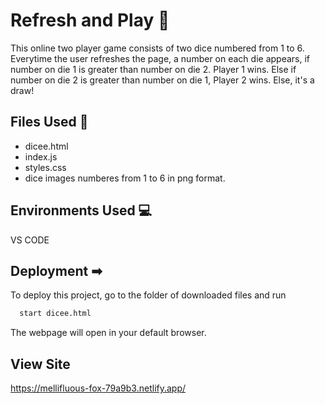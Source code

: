 
# Refresh and Play 🎲
This online two player game consists of two dice numbered from 1 to 6. Everytime the user refreshes the page, a number on each die appears, if number on die 1 is greater than number on die 2. Player 1 wins. Else if number on die 2 is greater than number on die 1, Player 2 wins. Else, it's a draw!



## Files Used 📄

- dicee.html
- index.js
- styles.css
- dice images numberes from 1 to 6 in png format.
## Environments Used 💻
VS CODE
## Deployment ➡

To deploy this project, go to the folder of downloaded files and run

```bash
  start dicee.html
```
The webpage will open in your default browser.

## View Site

https://mellifluous-fox-79a9b3.netlify.app/